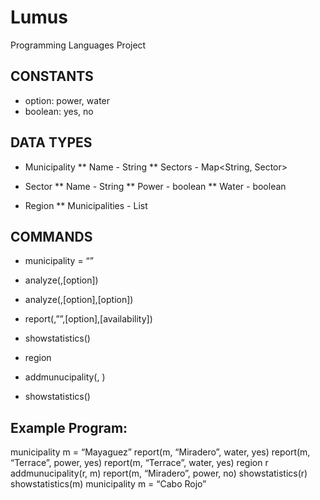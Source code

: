 # Lumus
Programming Languages Project

## CONSTANTS
* option: power, water
* boolean: yes, no

## DATA TYPES
* Municipality
** Name - String
** Sectors - Map<String, Sector>

* Sector
** Name - String
** Power - boolean
** Water - boolean
	
* Region
** Municipalities - List<Municipality>

## COMMANDS
* municipality <municipality> = “<municipality name>”
* analyze(<municipality identifier>,[option])
* analyze(<municipality identifier>,[option],[option])
* report(<municipality identifier>,”<sector name>”,[option],[availability])
* showstatistics(<municipality identifier>)

* region <region identifier>
* addmunucipality(<region identifier>, <municipality identifier>)
* showstatistics(<region identifier>)

## Example Program:
municipality m = “Mayaguez”
report(m, “Miradero”, water, yes)
report(m, “Terrace”, power, yes)
report(m, “Terrace”, water, yes)
region r
addmunucipality(r, m)
report(m, “Miradero”, power, no)
showstatistics(r)
showstatistics(m)
municipality m = “Cabo Rojo”